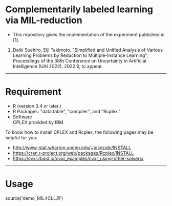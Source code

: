 # Complementarily labeled learning via MIL-reduction
* This repository gives the implementation of the experiment published in [1]. 

1. Daiki Suehiro, Eiji Takimoto, "Simplified and Unified Analysis of Various Learning Problems by Reduction to Multiple-Instance Learning", Proceedings of the 38th Conference on Uncertainty in Artificial Intelligence (UAI 2022), 2022.8, to appear.

---

# Requirement
* R (version 3.4 or later.)
* R Packages: "data.table", "compiler", and "Rcplex."
* Software   
CPLEX provided by IBM.  

To know how to install CPLEX and Rcplex, the following pages may be helpful for you:
* http://www-stat.wharton.upenn.edu/~josezubi/INSTALL
* https://cran.r-project.org/web/packages/Rcplex/INSTALL
* https://cvxr.rbind.io/cvxr_examples/cvxr_using-other-solvers/

---

# Usage

source('demo_MIL4CLL.R')